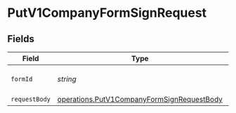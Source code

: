 # PutV1CompanyFormSignRequest


## Fields

| Field                                                                                                           | Type                                                                                                            | Required                                                                                                        | Description                                                                                                     |
| --------------------------------------------------------------------------------------------------------------- | --------------------------------------------------------------------------------------------------------------- | --------------------------------------------------------------------------------------------------------------- | --------------------------------------------------------------------------------------------------------------- |
| `formId`                                                                                                        | *string*                                                                                                        | :heavy_check_mark:                                                                                              | The ID or UUID of the form                                                                                      |
| `requestBody`                                                                                                   | [operations.PutV1CompanyFormSignRequestBody](../../../sdk/models/operations/putv1companyformsignrequestbody.md) | :heavy_minus_sign:                                                                                              | N/A                                                                                                             |